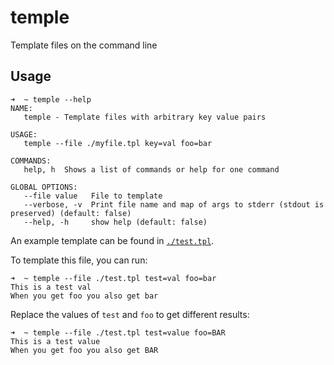 # temple
Template files on the command line

## Usage

```
➜  ~ temple --help                                                                                                                                               
NAME:
   temple - Template files with arbitrary key value pairs

USAGE:
   temple --file ./myfile.tpl key=val foo=bar

COMMANDS:
   help, h  Shows a list of commands or help for one command

GLOBAL OPTIONS:
   --file value   File to template
   --verbose, -v  Print file name and map of args to stderr (stdout is preserved) (default: false)
   --help, -h     show help (default: false)
```

An example template can be found in [`./test.tpl`](https://github.com/nalbury/temple/blob/main/test.tpl).

To template this file, you can run:

```
➜  ~ temple --file ./test.tpl test=val foo=bar                                                                                                   
This is a test val
When you get foo you also get bar
```

Replace the values of `test` and `foo` to get different results:

```
➜  ~ temple --file ./test.tpl test=value foo=BAR                                                                                                   
This is a test value
When you get foo you also get BAR
```
